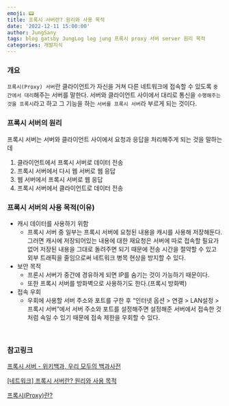 ```yaml
---
emoji: 📟
title: 프록시 서버란? 원리와 사용 목적
date: '2022-12-11 15:00:00'
author: JungSany
tags: blog gatsby JungLog log jung 프록시 proxy 서버 server 원리 목적
categories: 개발지식
---
```


### 개요

`프록시(Proxy) 서버`란 클라이언트가 자신을 거쳐 다른 네트워크에 접속할 수 있도록 `중간에서 대리`해주는 서버를 말한다. 서버와 클라이언트 사이에서 대리로 통신을 `수행해주는 것을 프록시`라고 하고 그 기능을 하는 `서버를 프록시 서버`라 부르게 되는 것이다.

### 프록시 서버의 원리

프록시 서버는 서버와 클라이언트 사이에서 요청과 응답을 처리해주게 되는 것을 말하는데

1. 클라이언트에서 프록시 서버로 데이터 전송
2. 프록시 서버에서 다시 웹 서버로 웹 응답
3. 웹 서버에서 프록시 서버로 웹 응답
4. 프록시 서버에서 클라이언트로 데이터 전송

### 프록시 서버의 사용 목적(이유)

- 캐시 데이터를 사용하기 위함
  - 프록시 서버 중 일부는 프록시 서버에 요청된 내용을 캐시를 사용해 저장해둔다. 그러면 캐시에 저장되어있는 내용에 대한 재요청은 서버에 따로 접속할 필요가 없어 저장된 내용을 그대로 돌려주면 되기 때문에 전송 시간을 절약할 수 있고 외부 트래픽을 줄임으로써 네트워크 병목 현상을 방지할 수 있다.
- 보안 목적
  - 프론시 서버가 중간에 경유하게 되면 IP를 숨기는 것이 가능하기 때문이다.
  - 또한 프록시 서버를 방화벽으로 사용하기도 한다.(프록시 방화벽)
- 접속 우회
  - 우회에 사용할 서버 주소와 포트를 구한 후 “인터넷 옵션 > 연결 > LAN설정 > 프록시 서버”에서 서버 주소와 포트를 설정해주면 설정해준 서버에서 접속한 것처럼 속일 수 있기 때문에 접속 제한을 우회할 수 있다.

<br/>

### 참고링크

[프록시 서버 - 위키백과, 우리 모두의 백과사전](https://ko.wikipedia.org/wiki/%ED%94%84%EB%A1%9D%EC%8B%9C_%EC%84%9C%EB%B2%84)

[[네트워크] 프록시 서버란? 원리와 사용 목적](https://liveyourit.tistory.com/251)

[프록시(Proxy)란?](https://engineer-mole.tistory.com/288#recentEntries)

<br/>

```toc

```
